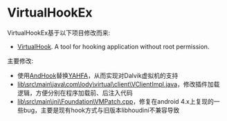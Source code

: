 # VirtualHookEx
VirtualHookEx基于以下项目修改而来:
- [VirtualHook](https://github.com/rk700/VirtualHook). A tool for hooking application without root permission.

主要修改:
- 使用[AndHook](https://github.com/rrrfff/andhook)替换[YAHFA](https://github.com/rk700/YAHFA)，从而实现对Dalvik虚拟机的支持
- [lib\src\main\java\com\lody\virtual\client\VClientImpl.java](https://github.com/rrrfff/andhook/blob/master/lib/src/main/java/com/lody/virtual/client/VClientImpl.java)，修改插件加载逻辑，方便分别在程序加载前、后注入代码
- [lib\src\main\jni\Foundation\VMPatch.cpp](https://github.com/rrrfff/andhook/blob/master/lib/src/main/jni/Foundation/VMPatch.cpp)，修复在android 4.x上复现的一些bug，主要是现有hook方式与旧版本libhoudini不兼容导致


